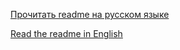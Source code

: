 [Прочитать readme на русском языке](https://github.com/Galileosky-RSA-LLC/templates/blob/master/master-slave_RS485_MB/readme_ru.md)

[Read the readme in English](https://github.com/Galileosky-RSA-LLC/templates/blob/master/master-slave_RS485_MB/readme_en.md)
